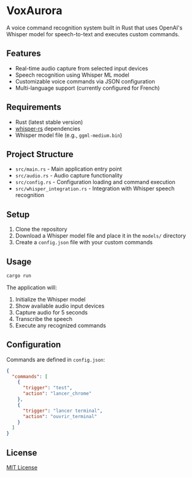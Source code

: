 # VoxAurora

A voice command recognition system built in Rust that uses OpenAI's Whisper model for speech-to-text and executes custom commands.

## Features

- Real-time audio capture from selected input devices
- Speech recognition using Whisper ML model
- Customizable voice commands via JSON configuration
- Multi-language support (currently configured for French)

## Requirements

- Rust (latest stable version)
- [whisper-rs](https://github.com/tazz4843/whisper-rs) dependencies
- Whisper model file (e.g., `ggml-medium.bin`)

## Project Structure

- `src/main.rs` - Main application entry point
- `src/audio.rs` - Audio capture functionality
- `src/config.rs` - Configuration loading and command execution
- `src/whisper_integration.rs` - Integration with Whisper speech recognition

## Setup

1. Clone the repository
2. Download a Whisper model file and place it in the `models/` directory
3. Create a `config.json` file with your custom commands

## Usage

```bash
cargo run
```

The application will:
1. Initialize the Whisper model
2. Show available audio input devices
3. Capture audio for 5 seconds
4. Transcribe the speech
5. Execute any recognized commands

## Configuration

Commands are defined in `config.json`:

```json
{
  "commands": [
    {
      "trigger": "test",
      "action": "lancer_chrome"
    },
    {
      "trigger": "lancer terminal",
      "action": "ouvrir_terminal"
    }
  ]
}
```

## License

[MIT License](LICENSE)
